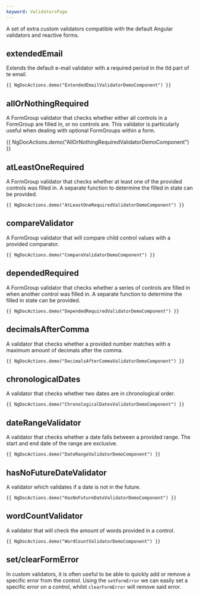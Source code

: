 ```yaml
---
keyword: ValidatorsPage
---
```


A set of extra custom validators compatible with the default Angular validators and reactive forms.

## extendedEmail

Extends the default e-mail validator with a required period in the tld part of te email.

    {{ NgDocActions.demo("ExtendedEmailValidatorDemoComponent") }}

## allOrNothingRequired

A FormGroup validator that checks whether either all controls in a FormGroup are filled in, or no controls are. This validator is particularly useful when dealing with optional FormGroups within a form.

{{ NgDocActions.demo("AllOrNothingRequiredValidatorDemoComponent") }}

## atLeastOneRequired

A FormGroup validator that checks whether at least one of the provided controls was filled in. A separate function to determine the filled in state can be provided.

    {{ NgDocActions.demo("AtLeastOneRequiredValidatorDemoComponent") }}

## compareValidator

A FormGroup validator that will compare child control values with a provided comparator.

    {{ NgDocActions.demo("CompareValidatorDemoComponent") }}

## dependedRequired

A FormGroup validator that checks whether a series of controls are filled in when another control was filled in. A separate function to determine the filled in state can be provided.

    {{ NgDocActions.demo("DependedRequiredValidatorDemoComponent") }}

## decimalsAfterComma

A validator that checks whether a provided number matches with a maximum amount of decimals after the comma.

    {{ NgDocActions.demo("DecimalsAfterCommaValidatorDemoComponent") }}

## chronologicalDates

A validator that checks whether two dates are in chronological order.

    {{ NgDocActions.demo("ChronologicalDatesValidatorDemoComponent") }}

## dateRangeValidator

A validator that checks whether a date falls between a provided range. The start and end date of the range are exclusive.

    {{ NgDocActions.demo("DateRangeValidatorDemoComponent") }}

## hasNoFutureDateValidator

A validator which validates if a date is not in the future.

    {{ NgDocActions.demo("HasNoFutureDateValidatorDemoComponent") }}

## wordCountValidator

A validator that will check the amount of words provided in a control.

    {{ NgDocActions.demo("WordCountValidatorDemoComponent") }}

## set/clearFormError

In custom validators, it is often useful to be able to quickly add or remove a specific error from the control. Using the `setFormError` we can easily set a specific error on a control, whilst `clearFormError` will remove said error.
